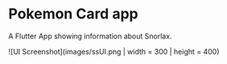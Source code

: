 # Pokemon Card app

A Flutter App showing information about Snorlax.

![UI Screenshot](images/ssUI.png | width = 300 | height = 400)